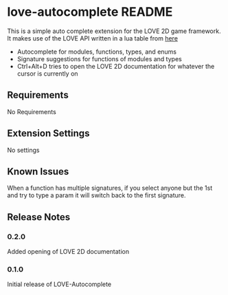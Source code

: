 # love-autocomplete README

This is a simple auto complete extension for the LOVE 2D game framework. It makes use of the LOVE API written in a lua table from [here](https://github.com/love2d-community/love-api)

* Autocomplete for modules, functions, types, and enums
* Signature suggestions for functions of modules and types
* Ctrl+Alt+D tries to open the LOVE 2D documentation for whatever the cursor is currently on

## Requirements

No Requirements

## Extension Settings

No settings

## Known Issues

When a function has multiple signatures, if you select anyone but the 1st and try to type a param it will switch back to the first signature.

## Release Notes

### 0.2.0

Added opening of LOVE 2D documentation

### 0.1.0

Initial release of LOVE-Autocomplete
